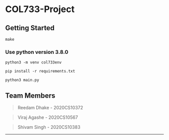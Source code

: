 # COL733-Project

## Getting Started

` make `

### Use python version 3.8.0

` python3 -m venv col733env `

`pip install -r requirements.txt`

`python3 main.py`

## Team Members

> Reedam Dhake - 2020CS10372

> Viraj Agashe - 2020CS10567

> Shivam Singh - 2020CS10383

---

